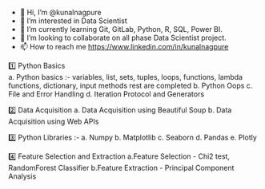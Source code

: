 - 👋 Hi, I’m @kunalnagpure
- 👀 I’m interested in Data Scientist
- 🌱 I’m currently learning Git, GitLab, Python, R, SQL, Power BI.
- 💞️ I’m looking to collaborate on all phase Data Scientist project.
- 📫 How to reach me https://www.linkedin.com/in/kunalnagpure
 


1️⃣ Python Basics                                                                                                     
    a. Python basics :- variables, list, sets, tuples, loops, functions, lambda functions, dictionary, input methods   rest are completed
    b. Python Oops
    c. File and Error Handling 
    d. Iteration Protocol and Generators
    
2️⃣ Data Acquisition
    a. Data Acquisition using Beautiful Soup 
    b. Data Acquisition using Web APIs
    
3️⃣ Python Libraries :-
    a. Numpy
    b. Matplotlib
    c. Seaborn
    d. Pandas
    e. Plotly
    
4️⃣ Feature Selection and Extraction
    a.Feature Selection - Chi2 test, RandomForest Classifier
    b.Feature Extraction - Principal Component Analysis
<!---
kunalnagpure/kunalnagpure is a ✨ special ✨ repository because its `README.md` (this file) appears on your GitHub profile.
You can click the Preview link to take a look at your changes.
--->
